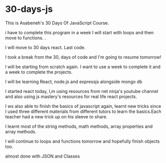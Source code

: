 # 30-days-js
 
This is Asabeneh's 30 Days Of JavaScript Course.

i have to complete this program in a week
I will start with loops and then move to functions. . 

I will move to 30 days react.
Last code.

I took a break from the 30, days of code and I'm going to resume tomorrow!

I will be starting from scratch again. I want to use a week to complete it and a week to complete the projects.

I will be learning React, node.js and expressjs alongside mongo db 

I started react today, I,m using resources from net ninja's youtube channel and also using js mastery's resources for real life react projects.

I ws also able to finish the basics of javascript again, learnt new tricks since I used three different materials from different tutors to learn the basics.Each teacher had a new trick up on his sleeve to share.

I learnt most of the string methods, math methods, array properties and array methods.

I will continue to loops and functions tomorrow and hopefully finish objects too.

almost done with JSON and Classes
